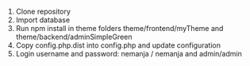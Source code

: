 1. Clone repository
2. Import database
3. Run npm install in theme folders theme/frontend/myTheme and  theme/backend/adminSimpleGreen
4. Copy config.php.dist into config.php and update configuration
5. Login username and password: nemanja / nemanja and admin/admin

